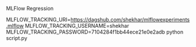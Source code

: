 MLFlow Regression

MLFLOW_TRACKING_URI=https://dagshub.com/shekhar/mlflowexperiments.mlflow
MLFLOW_TRACKING_USERNAME=shekhar
MLFLOW_TRACKING_PASSWORD=7104284f1bb44ece21e0e2adb
python script.py